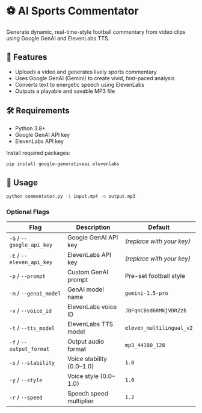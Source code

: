# ⚽ AI Sports Commentator

Generate dynamic, real-time-style football commentary from video clips using Google GenAI and ElevenLabs TTS.

## 🎯 Features

- Uploads a video and generates lively sports commentary
- Uses Google GenAI (Gemini) to create vivid, fast-paced analysis
- Converts text to energetic speech using ElevenLabs
- Outputs a playable and savable MP3 file

## 🛠 Requirements

- Python 3.8+
- Google GenAI API key
- ElevenLabs API key

Install required packages:

```bash
pip install google-generativeai elevenlabs
```

## 🚀 Usage

```bash
python commentator.py -i input.mp4 -o output.mp3
```

### Optional Flags

| Flag              | Description                          | Default                     |
|-------------------|--------------------------------------|-----------------------------|
| `-G` / `--google_api_key` | Google GenAI API key                | *(replace with your key)*   |
| `-E` / `--eleven_api_key` | ElevenLabs API key                  | *(replace with your key)*   |
| `-p` / `--prompt`         | Custom GenAI prompt                 | Pre-set football style      |
| `-m` / `--genai_model`    | GenAI model name                    | `gemini-1.5-pro`            |
| `-v` / `--voice_id`       | ElevenLabs voice ID                 | `JBFqnCBsd6RMkjVDRZzb`      |
| `-t` / `--tts_model`      | ElevenLabs TTS model                | `eleven_multilingual_v2`    |
| `-f` / `--output_format`  | Output audio format                 | `mp3_44100_128`             |
| `-s` / `--stability`      | Voice stability (0.0–1.0)           | `1.0`                       |
| `-y` / `--style`          | Voice style (0.0–1.0)               | `1.0`                       |
| `-r` / `--speed`          | Speech speed multiplier             | `1.2`                       |

